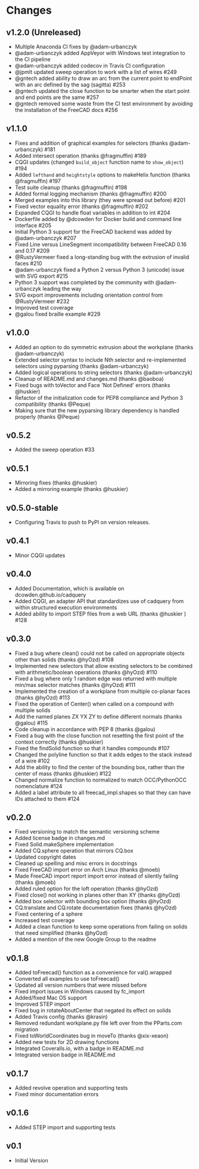 Changes
=======


v1.2.0 (Unreleased)
------
   * Multiple Anaconda CI fixes by @adam-urbanczyk
   * @adam-urbanczyk added AppVeyor with Windows test integration to the CI pipeline
   * @adam-urbanczyk added codecov in Travis CI configuration
   * @jpmlt updated sweep operation to work with a list of wires #249
   * @gntech added ability to draw an arc from the current point to endPoint with an arc defined by the sag (sagitta) #253
   * @gntech updated the close function to be smarter when the start point and end points are the same #257
   * @gntech removed some waste from the CI test environment by avoiding the installation of the FreeCAD docs #256


v1.1.0
------
   * Fixes and addition of graphical examples for selectors (thanks @adam-urbanczyk) #181
   * Added intersect operation (thanks @fragmuffin) #189
   * CQGI updates (changed `build_object` function name to `show_object`) #194
   * Added `lefthand` and `heightstyle` options to makeHelix function (thanks @fragmuffin) #197
   * Test suite cleanup (thanks @fragmuffin) #198
   * Added formal logging mechanism (thanks @fragmuffin) #200
   * Merged examples into this library (they were spread out before) #201
   * Fixed vector equality error (thanks @fragmuffin) #202
   * Expanded CQGI to handle float variables in addition to int #204
   * Dockerfile added by @dcowden for Docker build and command line interface #205
   * Initial Python 3 support for the FreeCAD backend was added by @adam-urbanczyk #207
   * Fixed Line versus LineSegment incompatibility between FreeCAD 0.16 and 0.17 #209
   * @RustyVermeer fixed a long-standing bug with the extrusion of invalid faces #210
   * @adam-urbanczyk fixed a Python 2 versus Python 3 (unicode) issue with SVG export #215
   * Python 3 support was completed by the community with @adam-urbanczyk leading the way
   * SVG export improvements including orientation control from @RustyVermeer #232
   * Improved test coverage
   * @galou fixed braille example #229
   
   
v1.0.0
------
   * Added an option to do symmetric extrusion about the workplane (thanks @adam-urbanczyk)
   * Extended selector syntax to include Nth selector and re-implemented selectors using pyparsing (thanks @adam-urbanczyk)
   * Added logical operations to string selectors (thanks @adam-urbanczyk)
   * Cleanup of README.md and changes.md (thanks @baoboa)
   * Fixed bugs with toVector and Face 'Not Defined' errors (thanks @huskier)
   * Refactor of the initialization code for PEP8 compliance and Python 3 compatibility (thanks @Peque)
   * Making sure that the new pyparsing library dependency is handled properly (thanks @Peque)

v0.5.2
------
   * Added the sweep operation #33
   
v0.5.1
------
   * Mirroring fixes (thanks @huskier)
   * Added a mirroring example (thanks @huskier)

v0.5.0-stable
------
   * Configuring Travis to push to PyPI on version releases.

v0.4.1
------
   * Minor CQGI updates

v0.4.0
------
   * Added Documentation, which is available on dcowden.github.io/cadquery
   * Added CQGI, an adapter API that standardizes use of cadquery from within structured execution environments
   * Added ability to import STEP files from a web URL (thanks @huskier ) #128

v0.3.0
-----
   * Fixed a bug where clean() could not be called on appropriate objects other than solids (thanks @hyOzd) #108
   * Implemented new selectors that allow existing selectors to be combined with arithmetic/boolean operations (thanks @hyOzd) #110
   * Fixed a bug where only 1 random edge was returned with multiple min/max selector matches (thanks @hyOzd) #111
   * Implemented the creation of a workplane from multiple co-planar faces (thanks @hyOzd) #113
   * Fixed the operation of Center() when called on a compound with multiple solids
   * Add the named planes ZX YX ZY to define different normals (thanks @galou) #115
   * Code cleanup in accordance with PEP 8 (thanks @galou)
   * Fixed a bug with the close function not resetting the first point of the context correctly (thanks @huskier)
   * Fixed the findSolid function so that it handles compounds #107
   * Changed the polyline function so that it adds edges to the stack instead of a wire #102
   * Add the ability to find the center of the bounding box, rather than the center of mass (thanks @huskier) #122
   * Changed normalize function to normalized to match OCC/PythonOCC nomenclature #124
   * Added a label attribute to all freecad_impl.shapes so that they can have IDs attached to them #124
   
v0.2.0
-----
   * Fixed versioning to match the semantic versioning scheme
   * Added license badge in changes.md
   * Fixed Solid.makeSphere implementation
   * Added CQ.sphere operation that mirrors CQ.box
   * Updated copyright dates
   * Cleaned up spelling and misc errors in docstrings
   * Fixed FreeCAD import error on Arch Linux (thanks @moeb)
   * Made FreeCAD import report import error instead of silently failing (thanks @moeb)
   * Added ruled option for the loft operation (thanks @hyOzd)
   * Fixed close() not working in planes other than XY (thanks @hyOzd)
   * Added box selector with bounding box option (thanks @hyOzd)
   * CQ.translate and CQ.rotate documentation fixes (thanks @hyOzd)
   * Fixed centering of a sphere
   * Increased test coverage
   * Added a clean function to keep some operations from failing on solids that need simplified (thanks @hyOzd)
   * Added a mention of the new Google Group to the readme
   
v0.1.8
-----
   * Added toFreecad() function as a convenience for val().wrapped
   * Converted all examples to use toFreecad()
   * Updated all version numbers that were missed before
   * Fixed import issues in Windows caused by fc_import
   * Added/fixed Mac OS support
   * Improved STEP import
   * Fixed bug in rotateAboutCenter that negated its effect on solids
   * Added Travis config (thanks @krasin)
   * Removed redundant workplane.py file left over from the PParts.com migration
   * Fixed toWorldCoordinates bug in moveTo (thanks @xix-xeaon)
   * Added new tests for 2D drawing functions
   * Integrated Coveralls.io, with a badge in README.md
   * Integrated version badge in README.md

v0.1.7
-----
   * Added revolve operation and supporting tests
   * Fixed minor documentation errors
   
v0.1.6
-----
   * Added STEP import and supporting tests
   
v0.1
-----
   * Initial Version
